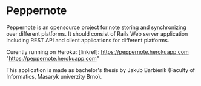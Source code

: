 # Peppernote

Peppernote is an opensource project for note storing and synchronizing over different platforms. 
It should consist of Rails Web server application including REST API and client applications for different platforms.

Curently running on Heroku: [linkref]: https://peppernote.herokuapp.com "https://peppernote.herokuapp.com"

This application is made as bachelor's thesis by Jakub Barbierik (Faculty of Informatics, Masaryk univerzity Brno).

